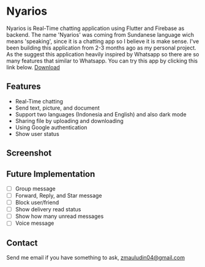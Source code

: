# Nyarios
Nyarios is Real-Time chatting application using Flutter and Firebase as backend. 
The name 'Nyarios' was coming from Sundanese language wich means 'speaking', since it is a chatting app so I believe it is make sense.
I've been building this application from 2-3 months ago as my personal project.
As the suggest this application heavily inspired by Whatsapp so there are so many features that similar to Whatsapp.
You can try this app by clicking this link below.
[Download](https://github.com/zuludin04/nyarios/blob/main/download/nyarios.apk)

## Features

- Real-Time chatting
- Send text, picture, and document
- Support two languages (Indonesia and English) and also dark mode
- Sharing file by uploading and downloading
- Using Google authentication
- Show user status

## Screenshot

## Future Implementation

- [ ]  Group message
- [ ]  Forward, Reply, and Star message
- [ ]  Block user/friend
- [ ]  Show delivery read status
- [ ]  Show how many unread messages
- [ ]  Voice message

## Contact

Send me email if you have something to ask, zmauludin04@gmail.com
